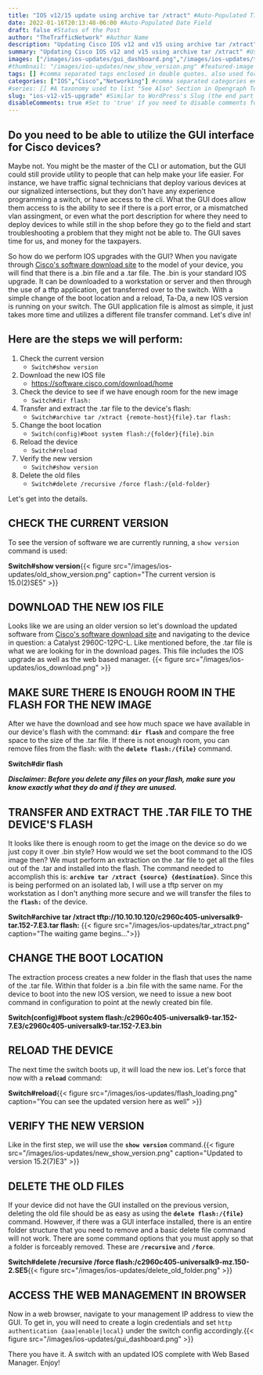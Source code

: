 ```yaml
---
title: "IOS v12/15 update using archive tar /xtract" #Auto-Populated Title of the Post
date: 2022-01-16T20:13:48-06:00 #Auto-Populated Date Field
draft: false #Status of the Post
author: "TheTrafficNetwork" #Author Name
description: "Updating Cisco IOS v12 and v15 using archive tar /xtract" #Description/Used in SEO
summary: "Updating Cisco IOS v12 and v15 using archive tar /xtract" #Used on Archive Pages and in RSS
images: ["/images/ios-updates/gui_dashboard.png","/images/ios-updates/tar_xtract.png","/images/ios-updates/ios_download.png"] #images used for social media preview. comma separate each image path enclosed in double quotes
#thumbnail: "/images/ios-updates/new_show_version.png" #featured-image of the page. i will recommend using same image for both preview and thumbnail
tags: [] #comma separated tags enclosed in double quotes. also used for SEO.
categories: ["IOS","Cisco","Networking"] #comma separated categories enclosed in double quotes.
#series: [] #A taxonomy used to list "See Also" Section in Opengraph Templates
slug: "ios-v12-v15-upgrade" #Similar to WordPress's Slug (the end part of the url)
disableComments: true #Set to 'true' if you need to disable comments for any post
---
```


## Do you need to be able to utilize the GUI interface for Cisco devices?

Maybe not. You might be the master of the CLI or automation, but the GUI could still provide utility to people that can help make your life easier. For instance, we have traffic signal technicians that deploy various devices at our signalized intersections, but they don't have any experience programming a switch, or have access to the cli. What the GUI does allow them access to is the ability to see if there is a port error, or a mismatched vlan assingment, or even what the port description for where they need to deploy devices to while still in the shop before they go to the field and start troubleshooting a problem that they might not be able to. The GUI saves time for us, and money for the taxpayers.

So how do we perform IOS upgrades with the GUI? When you navigate through [Cisco's software download site](https://software.cisco.com/download/home) to the model of your device, you will find that there is a .bin file and a .tar file. The .bin is your standard IOS upgrade. It can be downloaded to a workstation or server and then through the use of a tftp application, get transferred over to the switch. With a simple change of the boot location and a reload, Ta-Da, a new IOS version is running on your switch. The GUI application file is almost as simple, it just takes more time and utilizes a different file transfer command. Let's dive in!

## Here are the steps we will perform:

1. Check the current version
   - ```Switch#show version```
2. Download the new IOS file
   - <https://software.cisco.com/download/home>
3. Check the device to see if we have enough room for the new image
   - ```Switch#dir flash:```
4. Transfer and extract the .tar file to the device's flash:
   - ```Switch#archive tar /xtract {remote-host}{file}.tar flash:```
5. Change the boot location
   - ```Switch(config)#boot system flash:/{folder}{file}.bin```
6. Reload the device
   - ```Switch#reload```
7. Verify the new version
   - ```Switch#show version```
8. Delete the old files
   - ```Switch#delete /recursive /force flash:/{old-folder}```

Let's get into the details.

## CHECK THE CURRENT VERSION

To see the version of software we are currently running, a ```show version``` command is used:

**Switch#show version**{{< figure src="/images/ios-updates/old_show_version.png" caption="The current version is 15.0(2)SE5" >}}

## DOWNLOAD THE NEW IOS FILE

Looks like we are using an older version so let's download the updated software from [Cisco's software download site](https://software.cisco.com/download/home) and navigating to the device in question: a Catalyst 2960C-12PC-L. Like mentioned before, the .tar file is what we are looking for in the download pages. This file includes the IOS upgrade as well as the web based manager. {{< figure src="/images/ios-updates/ios_download.png" >}}

## MAKE SURE THERE IS ENOUGH ROOM IN THE FLASH FOR THE NEW IMAGE

After we have the download and see how much space we have available in our device's flash with the command: **```dir flash```** and compare the free space to the size of the .tar file. If there is not enough room, you can remove files from the flash: with the **```delete flash:/{file}```** command.

**Switch#dir flash**

 ***Disclaimer: Before you delete any files on your flash, make sure you know exactly what they do and if they are unused.***

## TRANSFER AND EXTRACT THE .TAR FILE TO THE DEVICE'S FLASH

It looks like there is enough room to get the image on the device so do we just copy it over .bin style? How would we set the boot command to the IOS image then? We must perform an extraction on the .tar file to get all the files out of the .tar and installed into the flash. The command needed to accomplish this is: **```archive tar /xtract {source} {destination}```**. Since this is being performed on an isolated lab, I will use a tftp server on my workstation as I don't anything more secure and we will transfer the files to the **```flash:```** of the device.

**Switch#archive tar /xtract tftp://10.10.10.120/c2960c405-universalk9-tar.152-7.E3.tar flash:** {{< figure src="/images/ios-updates/tar_xtract.png" caption="The waiting game begins...">}}

## CHANGE THE BOOT LOCATION

The extraction process creates a new folder in the flash that uses the name of the .tar file. Within that folder is a .bin file with the same name. For the device to boot into the new IOS version, we need to issue a new boot command in configuration to point at the newly created bin file.

**Switch(config)#boot system flash:/c2960c405-universalk9-tar.152-7.E3/c2960c405-universalk9-tar.152-7.E3.bin**

## RELOAD THE DEVICE

The next time the switch boots up, it will load the new ios. Let's force that now with a **```reload```** command:

**Switch#reload**{{< figure src="/images/ios-updates/flash_loading.png" caption="You can see the updated version here as well" >}}

## VERIFY THE NEW VERSION

Like in the first step, we will use the **```show version```** command.{{< figure src="/images/ios-updates/new_show_version.png" caption="Updated to version 15.2(7)E3" >}}

## DELETE THE OLD FILES

If your device did not have the GUI installed on the previous version, deleting the old file should be as easy as using the **```delete flash:/{file}```** command. However, if there was a GUI interface installed, there is an entire folder structure that you need to remove and a basic delete file command will not work. There are some command options that you must apply so that a folder is forceably removed. These are **```/recursive```** and **```/force```**.

**Switch#delete /recursive /force flash:/c2960c405-universalk9-mz.150-2.SE5**{{< figure src="/images/ios-updates/delete_old_folder.png" >}}

## ACCESS THE WEB MANAGEMENT IN BROWSER

Now in a web browser, navigate to your management IP address to view the GUI. To get in, you will need to create a login credentials and set ```http authentication {aaa|enable|local}``` under the switch config accordingly.{{< figure src="/images/ios-updates/gui_dashboard.png" >}}

There you have it. A switch with an updated IOS complete with Web Based Manager. Enjoy!
